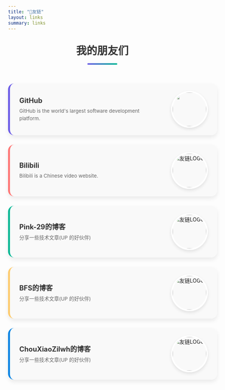 ```yaml
---
title: "🤝友链"
layout: links
summary: links
---
```


<style>
    .friend-links {
        display: flex;
        flex-direction: column;
        gap: 25px; /* 增加间距 */
        padding: 20px 0;
    }

    .friend-link {
        display: flex;
        justify-content: space-between;
        align-items: center;
        text-decoration: none;
        color: var(--content);
        background-color: rgba(249, 249, 249, 0.8); /* 半透明背景 */
        box-shadow: 0 6px 12px rgba(0, 0, 0, 0.08); /* 更柔和的阴影 */
        transition: all 0.4s ease; /* 平滑过渡效果 */
        padding: 20px 25px;
        border-radius: 16px;
        width: 100%;
        border-left: 5px solid #6c5ce7; /* 左侧彩色边框 */
    }

    .friend-link:hover {
        transform: translateY(-8px); /* 鼠标悬停时上移 */
        box-shadow: 0 12px 24px rgba(0, 0, 0, 0.12); /* 鼠标悬停时阴影加深 */
        background-color: rgba(255, 255, 255, 0.95); /* 悬停时背景变亮 */
    }

    .friend-link .info {
        flex: 1;
        text-align: left;
        padding-right: 25px;
    }

    .friend-link .name {
        font-weight: bold;
        font-size: 1.3em;
        margin-bottom: 8px;
        color: #333;
        transition: color 0.3s;
    }

    .friend-link:hover .name {
        color: #6c5ce7; /* 悬停时名称变色 */
    }

    .friend-link .description {
        color: #666;
        font-size: 0.95em;
        line-height: 1.5;
    }

    .friend-link img {
        width: 90px; /* 稍微增大图片 */
        height: 90px;
        border-radius: 50%;
        object-fit: cover;
        border: 4px solid #fff; /* 图片白色边框 */
        box-shadow: 0 4px 8px rgba(0, 0, 0, 0.1); /* 图片阴影 */
        transition: transform 0.4s;
    }
    
    .friend-link:hover img {
        transform: rotate(360deg); /* 图片旋转效果 */
    }
    
    /* 为不同的友链设置不同的边框颜色 */
    .friend-link:nth-child(1) {
        border-left-color: #6c5ce7;
    }
    
    .friend-link:nth-child(2) {
        border-left-color: #ff7675;
    }
    
    .friend-link:nth-child(3) {
        border-left-color: #00b894;
    }
    
    .friend-link:nth-child(4) {
        border-left-color: #fdcb6e;
    }

    .friend-link:nth-child(5) {
        border-left-color: #0984e3; 
    }
    
    /* 添加页面标题样式 */
    .links-title {
        text-align: center;
        margin: 30px 0;
        font-size: 2em;
        color: #333;
        position: relative;
    }
    
    .links-title:after {
        content: "";
        display: block;
        width: 80px;
        height: 4px;
        background: linear-gradient(to right, #6c5ce7, #00b894);
        margin: 15px auto;
        border-radius: 2px;
    }
</style>

<h2 class="links-title">我的朋友们</h2>

<div class="friend-links">
    <a class="friend-link" href="https://github.com/Ahaitang" target="_blank">
        <div class="info">
            <div class="name">GitHub</div>
            <div class="description">GitHub is the world&#39;s largest software development platform.</div>
        </div>
        <img src="https://github.githubassets.com/images/modules/logos_page/GitHub-Mark.png" loading="lazy">
    </a>
    <a class="friend-link" href="https://space.bilibili.com/437520071?spm_id_from=333.1007.0.0" target="_blank">
        <div class="info">
            <div class="name">Bilibili</div>
            <div class="description">Bilibili is a Chinese video website.</div>
        </div>
        <img src="https://www.bilibili.com/favicon.ico" alt="友链LOGO" loading="lazy">
    </a>
    <a class="friend-link" href="https://pink-29.github.io/" target="_blank">
        <div class="info">
            <div class="name">Pink-29的博客</div>
            <div class="description">分享一些技术文章(UP 的好伙伴)</div>
        </div>
        <img src="https://cdn.jsdelivr.net/gh/Pink-29/Pink-29.github.io/favicon.ico" alt="友链LOGO" loading="lazy">
    </a>
    <a class="friend-link" href="http://8.153.195.193/" target="_blank">
        <div class="info">
            <div class="name">BFS的博客</div>
            <div class="description">分享一些技术文章(UP 的好伙伴)</div>
        </div>
        <img src="http://8.153.195.193:9000/bfs/202504021704187.png" alt="友链LOGO" loading="lazy">
    </a>
    <a class="friend-link" href="https://chouxiaozilwh.github.io/" target="_blank">
        <div class="info">
            <div class="name">ChouXiaoZilwh的博客</div>
            <div class="description">分享一些技术文章(UP 的好伙伴)</div>
        </div>
        <img src="http://8.153.195.193:9000/bfs/202504021704187.png" alt="友链LOGO" loading="lazy">
    </a>
</div>